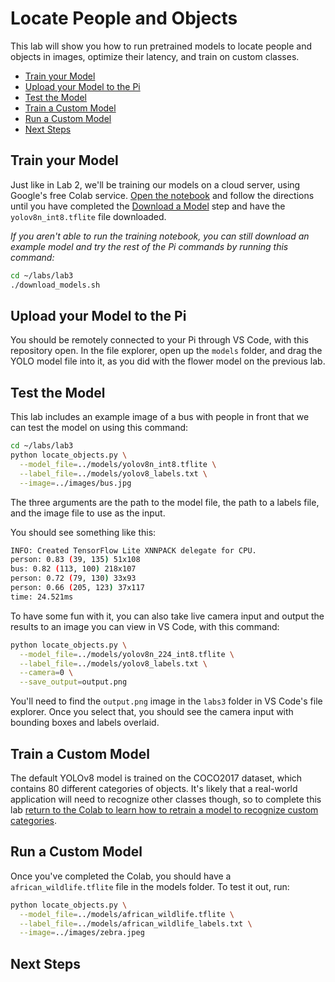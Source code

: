 # Locate People and Objects

This lab will show you how to run pretrained models to locate people and 
objects in images, optimize their latency, and train on custom classes.

 - [Train your Model](#train-your-model)
 - [Upload your Model to the Pi](#upload-your-model-to-the-pi)
 - [Test the Model](#test-the-model)
 - [Train a Custom Model](#train-a-custom-model)
 - [Run a Custom Model](#run-a-custom-model)
 - [Next Steps](#next-steps)

## Train your Model

Just like in Lab 2, we'll be training our models on a cloud server, using
Google's free Colab service. [Open the notebook](https://colab.research.google.com/github/ee292d/labs/blob/main/lab3/notebook.ipynb)
and follow the directions until you have completed the [Download a Model](https://colab.research.google.com/github/ee292d/labs/blob/main/lab3/notebook.ipynb#scrollTo=8Ne3OOfjut-F&line=6&uniqifier=1)
step and have the `yolov8n_int8.tflite` file downloaded.

*If you aren't able to run the training notebook, you can still download an 
example model and try the rest of the Pi commands by running this command:*

```bash
cd ~/labs/lab3
./download_models.sh
```

## Upload your Model to the Pi

You should be remotely connected to your Pi through VS Code, with this 
repository open. In the file explorer, open up the `models` folder, and drag
the YOLO model file into it, as you did with the flower model on the previous
lab.

## Test the Model

This lab includes an example image of a bus with people in front that we can
test the model on using this command:

```bash
cd ~/labs/lab3
python locate_objects.py \
  --model_file=../models/yolov8n_int8.tflite \
  --label_file=../models/yolov8_labels.txt \
  --image=../images/bus.jpg
```

The three arguments are the path to the model file, the path to a labels file,
and the image file to use as the input.

You should see something like this:

```bash
INFO: Created TensorFlow Lite XNNPACK delegate for CPU.
person: 0.83 (39, 135) 51x108
bus: 0.82 (113, 100) 218x107
person: 0.72 (79, 130) 33x93
person: 0.66 (205, 123) 37x117
time: 24.521ms
```

To have some fun with it, you can also take live camera input and output the results to an image you can view in VS Code, with this command:

```bash
python locate_objects.py \
  --model_file=../models/yolov8n_224_int8.tflite \
  --label_file=../models/yolov8_labels.txt \
  --camera=0 \
  --save_output=output.png
```

You'll need to find the `output.png` image in the `labs3` folder in VS Code's
file explorer. Once you select that, you should see the camera input with
bounding boxes and labels overlaid.

## Train a Custom Model

The default YOLOv8 model is trained on the COCO2017 dataset, which contains 80
different categories of objects. It's likely that a real-world application will
need to recognize other classes though, so to complete this lab [return to the Colab to learn how to retrain a model to recognize custom categories](https://colab.research.google.com/github/ee292d/labs/blob/main/lab3/notebook.ipynb#scrollTo=ETE7JjEaAr-W&line=5&uniqifier=1).

## Run a Custom Model

Once you've completed the Colab, you should have a `african_wildlife.tflite`
file in the models folder. To test it out, run:

```bash
python locate_objects.py \
  --model_file=../models/african_wildlife.tflite \
  --label_file=../models/african_wildlife_labels.txt \
  --image=../images/zebra.jpeg
```

## Next Steps

